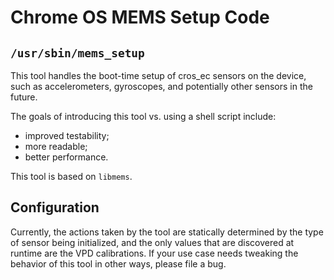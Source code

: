 # Chrome OS MEMS Setup Code

## `/usr/sbin/mems_setup`

This tool handles the boot-time setup of cros_ec sensors on the device, such as
accelerometers, gyroscopes, and potentially other sensors in the future.

The goals of introducing this tool vs. using a shell script include:
 - improved testability;
 - more readable;
 - better performance.

This tool is based on `libmems`.

## Configuration

Currently, the actions taken by the tool are statically determined by
the type of sensor being initialized, and the only values that are discovered
at runtime are the VPD calibrations. If your use case needs tweaking the
behavior of this tool in other ways, please file a bug.
